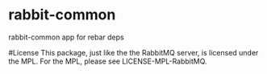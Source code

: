 # rabbit-common
rabbit-common app for rebar deps

#License
This package, just like the the RabbitMQ server, is licensed under the MPL. For the MPL, please see LICENSE-MPL-RabbitMQ.
